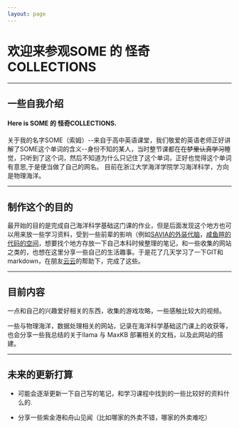 ```yaml
---
layout: page
---
```


# 欢迎来参观**SOME 的 怪奇COLLECTIONS**

---
## 一些自我介绍


#### Here is SOME 的 怪奇COLLECTIONS.

关于我的名字SOME（索姆）--来自于高中英语课堂，我们敬爱的英语老师正好讲解了SOME这个单词的含义--身份不知的某人，当时整节课都在~~在梦里认真学习~~睡觉，只听到了这个词，然后不知道为什么只记住了这个单词，正好也觉得这个单词有意思,于是便当做了自己的网名。
目前在浙江大学海洋学院学习海洋科学，方向是物理海洋。

---

## 制作这个的目的


最开始的目的是完成自己海洋科学基础这门课的作业，但是后面发现这个地方也可以用来放一些学习资料，受到一些前辈的影响（例如[SAVIA的外装代脑](https://savia7582.github.io/Exterior/)，[咸鱼暄的代码的空间](https://xuan-insr.github.io/)，想要找个地方存放一下自己本科时候整理的笔记，和一些收集的网站之类的，也想在这里分享一些自己的生活趣事。于是花了几天学习了一下GIT和markdown，在朋友[云云](https://github.com/aminoacid20)的帮助下，完成了这些。



----

## 目前内容
一点和自己的兴趣爱好相关的东西，收集的游戏攻略，一些感触比较大的视频。  

一些与物理海洋，数据处理相关的网站，记录在海洋科学基础这门课上的收获等，也会分享一些我总结的关于llama 与 MaxKB 部署相关的文档，以及此网站的搭建。

----

## 未来的更新打算

- 可能会逐渐更新一下自己写的笔记，和学习课程中找到的一些比较好的资料什么的.

- 分享一些紫金港和舟山见闻（比如哪家的外卖不错，哪家的外卖难吃）




